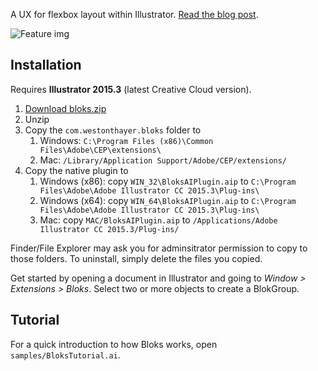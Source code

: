 A UX for flexbox layout within Illustrator. [Read the blog post](http://westonthayer.com/writing/2016/07/27/layout-experiments-in-adobe-illustrator/).

![Feature img](http://westonthayer.com/writing/2016/07/27/layout-experiments-in-adobe-illustrator/feature.png)

## Installation

Requires **Illustrator 2015.3** (latest Creative Cloud version).

1. [Download bloks.zip](https://github.com/WestonThayer/Bloks/releases/download/v0.1.1/bloks.zip)
2. Unzip
3. Copy the `com.westonthayer.bloks` folder to
    1. Windows: `C:\Program Files (x86)\Common Files\Adobe\CEP\extensions\`
    2. Mac: `/Library/Application Support/Adobe/CEP/extensions/`
4. Copy the native plugin to
    1. Windows (x86): copy `WIN_32\BloksAIPlugin.aip` to `C:\Program Files\Adobe\Adobe Illustrator CC 2015.3\Plug-ins\`
    2. Windows (x64): copy `WIN_64\BloksAIPlugin.aip` to `C:\Program Files\Adobe\Adobe Illustrator CC 2015.3\Plug-ins\`
    3. Mac: copy `MAC/BloksAIPlugin.aip` to `/Applications/Adobe Illustrator CC 2015.3/Plug-ins/`

Finder/File Explorer may ask you for adminsitrator permission to copy to those folders. To uninstall, simply delete the files you copied.

Get started by opening a document in Illustrator and going to *Window > Extensions > Bloks*. Select two or more objects to create a BlokGroup.

## Tutorial

For a quick introduction to how Bloks works, open `samples/BloksTutorial.ai`.
